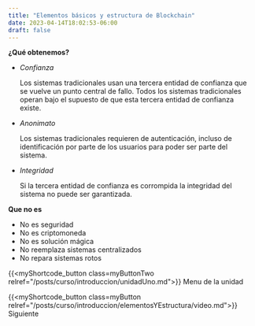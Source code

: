 ```yaml
---
title: "Elementos básicos y estructura de Blockchain"
date: 2023-04-14T18:02:53-06:00
draft: false
---
```


**¿Qué obtenemos?**
- _Confianza_

    Los sistemas tradicionales usan una tercera entidad de confianza que se vuelve un punto central de fallo. Todos los sistemas tradicionales operan bajo el supuesto de que esta tercera entidad de confianza existe.

- _Anonimato_

    Los sistemas tradicionales requieren de autenticación, incluso de identificación por parte de los usuarios para poder ser parte del sistema.

- _Integridad_

    Si la tercera entidad de confianza es corrompida la integridad del sistema no puede ser garantizada.

**Que no es**
- No es seguridad
- No es criptomoneda
- No es solución mágica
- No reemplaza sistemas centralizados
- No repara sistemas rotos

{{<myShortcode_button class=myButtonTwo relref="/posts/curso/introduccion/unidadUno.md">}} Menu de la unidad

{{<myShortcode_button class=myButton relref="/posts/curso/introduccion/elementosYEstructura/video.md">}} Siguiente